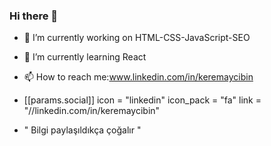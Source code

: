 ### Hi there 👋
- 🔭 I’m currently working on HTML-CSS-JavaScript-SEO
- 🌱 I’m currently learning React
-  📫 How to reach me:www.linkedin.com/in/keremaycibin
-  [[params.social]]
    icon = "linkedin"
    icon_pack = "fa"
    link = "//linkedin.com/in/keremaycibin"
   
-  " Bilgi paylaşıldıkça çoğalır "
<!--
**keremaycbn/keremaycbn** is a ✨ _special_ ✨ repository because its `README.md` (this file) appears on your GitHub profile.

Here are some ideas to get you started:

- 🔭 I’m currently working on ...
- 🌱 I’m currently learning ...
- 👯 I’m looking to collaborate on ...
- 🤔 I’m looking for help with ...
- 💬 Ask me about ...
- 📫 How to reach me: ...
- 😄 Pronouns: ...
- ⚡ Fun fact: ...
-->
